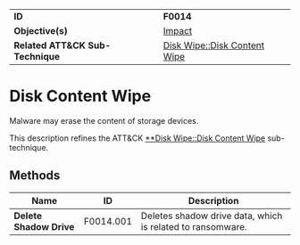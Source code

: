 |||
|---|---|
|**ID**|**F0014**|
|**Objective(s)**|[Impact](../impact)|
|**Related ATT&CK Sub-Technique**|[Disk Wipe::Disk Content Wipe](https://attack.mitre.org/techniques/T1561/001/)|

Disk Content Wipe
=================
Malware may erase the content of storage devices.

This description refines the ATT&CK [**Disk Wipe::Disk Content Wipe](https://attack.mitre.org/techniques/T1561/001/) sub-technique.

Methods
-------
|Name|ID|Description|
|---|---|---|
|**Delete Shadow Drive**|F0014.001|Deletes shadow drive data, which is related to ransomware.|